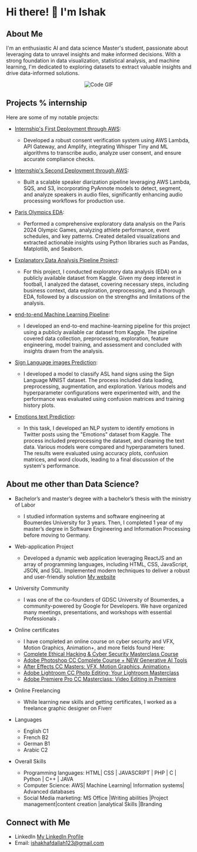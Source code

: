 # Hi there! 👋 I'm Ishak

## About Me
I'm an enthusiastic AI and data science Master's student, passionate about leveraging data to unravel insights and make informed decisions. With a strong foundation in data visualization, statistical analysis, and machine learning, I'm dedicated to exploring datasets to extract valuable insights and drive data-informed solutions.

<p align="center">
  <img src="https://raw.githubusercontent.com/abhisheknaiidu/abhisheknaiidu/master/code.gif" alt="Code GIF">
</p>



## Projects % internship
Here are some of my notable projects:


- [Internship's First Deployment through AWS](https://staging.d3szjp8z47p9eo.amplifyapp.com/):
    - Developed a robust consent verification system using AWS Lambda, API Gateway, and Amplify, integrating Whisper Tiny and ML algorithms to transcribe audio, analyze user consent, and ensure accurate compliance checks.
- [Internship's Second Deployment through AWS](https://staging.d1apl3a9wobv5h.amplifyapp.com/):
    - Built a scalable speaker diarization pipeline leveraging AWS Lambda, SQS, and S3, incorporating PyAnnote models to detect, segment, and analyze speakers in audio files, significantly enhancing audio processing workflows for production use.


- [Paris Olympics EDA](https://nbviewer.org/github/issaakee/machine_learning/blob/main/Paris_EDA.ipynb):
    - Performed a comprehensive exploratory data analysis on the Paris 2024 Olympic Games, analyzing athlete performance, event schedules, and key patterns. Created detailed visualizations and extracted actionable insights using Python libraries such as Pandas, Matplotlib, and Seaborn.

- [Explanatory Data Analysis Pipeline Project](https://nbviewer.org/github/issaakee/machine_learning/blob/main/EDA.ipynb):
    - For this project, I conducted exploratory data analysis (EDA) on a publicly available dataset from Kaggle. Given my deep interest in football, I analyzed the dataset, covering necessary steps, including business context, data exploration, preprocessing, and a thorough EDA, followed by a discussion on the strengths and limitations of the analysis.
- [end-to-end Machine Learning Pipeline](https://nbviewer.org/github/issaakee/machine_learning/blob/main/Pipeline.ipynb):
    - I developed an end-to-end machine-learning pipeline for this project using a publicly available car dataset from Kaggle. The pipeline covered data collection, preprocessing, exploration, feature engineering, model training, and assessment and concluded with insights drawn from the analysis.

- [Sign Language images Prediction](https://nbviewer.org/github/issaakee/Deep-Learning/blob/main/image_Classification/Image%20Classification%20Project.ipynb):
    - I developed a model to classify ASL hand signs using the Sign Language MNIST dataset. The process included data loading, preprocessing, augmentation, and exploration. Various models and hyperparameter configurations were experimented with, and the performance was evaluated using confusion matrices and training history plots.
    
-  [Emotions text Prediction](https://nbviewer.org/github/issaakee/machine_learning/blob/main/NLP.ipynb):
    - In this task, I developed an NLP system to identify emotions in Twitter posts using the "Emotions" dataset from Kaggle. The process included preprocessing the dataset, and cleaning the text data. Various models were compared and hyperparameters tuned. The results were evaluated using accuracy plots, confusion matrices, and word clouds, leading to a final discussion of the system's performance.


## About me other than Data Science?
- Bachelor’s and master’s degree with a bachelor’s thesis with the ministry of Labor
    - I studied information systems and software engineering at Boumerdes University for 3 years. Then, I completed 1 year of my master’s degree in Software Engineering and Information Processing before moving to Germany.
- Web-application Project
    - Developed a dynamic web application leveraging ReactJS and an array of programming languages, including HTML, CSS, JavaScript, JSON, and SQL. Implemented modern techniques to deliver a robust and user-friendly solution [My website](https://Followied.com)

- University Community
    - I was one of the co-founders of GDSC University of Boumerdes, a community-powered by Google for Developers. We have organized many meetings, presentations, and workshops with essential Professionals .

- Online certificates
    - I have completed an online course on cyber security and VFX, Motion Graphics, Animation+, and more fields found Here:
    - [Complete Ethical Hacking & Cyber Security Masterclass Course](https://www.udemy.com/certificate/UC-c5f652ec-7328-4970-887a-041447565ab9/)
    - [Adobe Photoshop CC Complete Course + NEW Generative AI Tools](https://www.udemy.com/certificate/UC-27c40c21-b370-49c1-94b1-7fcf91f66004/)
    - [After Effects CC Masters: VFX, Motion Graphics, Animation+](https://www.udemy.com/certificate/UC-92a59a5d-0c50-45fe-a09d-fdbf40e8a8f2/)
    - [Adobe Lightroom CC Photo Editing: Your Lightroom Masterclass](https://www.udemy.com/certificate/UC-b87a8b43-49c5-4e55-b6bf-18d3eef41eb8/)
    - [Adobe Premiere Pro CC Masterclass: Video Editing in Premiere](https://www.udemy.com/certificate/UC-89d49ccf-79b3-4f6d-b4ac-826f0eb86304/)

- Online Freelancing
    - While learning new skills and getting certificates, I worked as a freelance graphic designer on Fiverr
- Languages 
    - English C1
    - French B2
    - German B1
    - Arabic C2
- Overall Skills
    - Programming languages: HTML| CSS | JAVASCRIPT | PHP | C | Python | C++ | JAVA
    - Computer Science: AWS| Machine Learning| Information systems| Advanced databases
    - Social Media marketing: MS Office |Writing abilities |Project management|content creation |analytical Skills |Branding 



## Connect with Me

- LinkedIn [My LinkedIn Profile](https://www.linkedin.com/in/ishak-hafdallah/)
- Email: ishakhafdallah123@gmail.com
  


